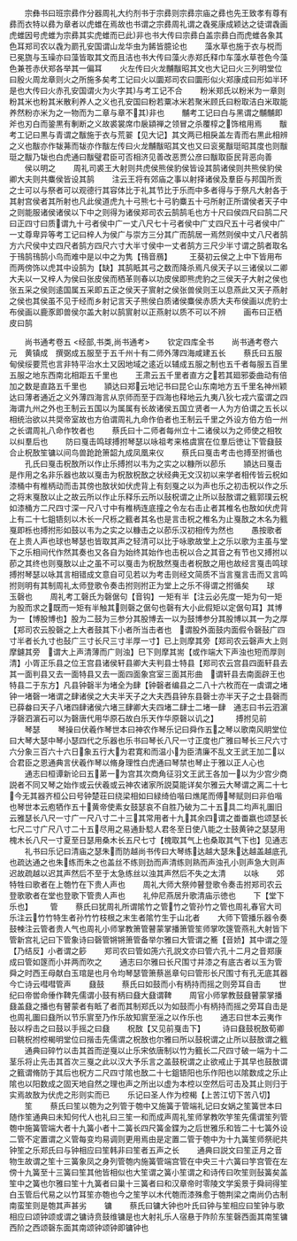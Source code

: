 <!-- { "loadSidebar": true } -->
　　宗彝书曰班宗彞作分器周礼大约剂书于宗彞则宗彞宗庙之彞也先王致孝有尊有彞而衣特以彞为章者以虎蜼在焉故也书谓之宗彞周礼谓之毳冕康成颖达之徒谓毳画虎蜼因号虎蜼为宗彞其实虎蜼而已此非也书大传曰宗彞白盖宗彞白而虎蜼各象其色耳郑司农以毳为罽孔安国谓山龙华虫为餙皆臆论也
　　藻水草也施于衣与棁而已冕旒与玉璪亦曰藻皆取其文而且洁也书大传曰藻火赤郑氏释巾车藻水草苍色今藻色兼苍赤伏郑各举其一偏耳
　　火左传曰火龙黼黻昭其文也大记曰火三列明堂位曰殷火周龙章则火之所施多矣考工记曰火以圜郑司农曰圜形似火郑康成曰形如半环是也大传曰火赤孔安国谓火为火字其与考工记不合
　　粉米郑氏以粉米为一章则粉其米也粉其米散利养人之义也孔安国曰粉若粟冰米若聚米顾氏曰粉取洁白米取能养然粉亦米为之一物而为二章与章不其非也
　　黼考工记曰白与黑谓之黼黼即斧也刃白而銎黒有剸断之义故裘裳席巾扆顈禅之领冒之杀覆椁之饰棺用焉
　　黻考工记曰黒与青谓之黻施于衣与荒翣【见大记】其文两已相戾盖左青而右黒此相辨之义也黻亦作韨茀而韨亦作黻左传曰火龙黼黻昭其文也又曰衮冕黻珽昭其度也则黻珽之黻乃韨也白虎通曰黻璧君臣可否相济见善改恶贾公彦曰黻取臣民背恶向善
　　侯以明之
　　周礼司裘王大射则共虎侯熊侯豹侯皆设其鹄诸侯则共熊侯豹侯卿大夫则共麋侯皆设其鹄
　　注云王将有郊庙之事以射择诸侯及羣臣与邦国所贡之士可以与祭者可以观德行其容体比于礼其节比于乐而中多者得与于祭凡大射各于其射宫侯者其所射也凡此侯道虎九十弓熊七十弓豹麋五十弓所射正所谓侯者天子中之则能服诸侯诸侯以下中之则得为诸侯郑司农云鹄鹄毛也方十尺曰侯四尺曰鹄二尺曰正四寸曰质谓九十弓者侯中广一丈八尺七十弓者侯中广丈四尺五十弓者侯中广一丈尊卑异等考工记曰梓人为侯广与崇方三分其广而鹄居一焉然则侯中丈八尺者鹄方六尺侯中丈四尺者鹄方四尺六寸大半寸侯中一丈者鹄方三尺少半寸谓之鹄者取名于鳱鹄鳱鹄小鸟而难中是以中之为隽【鳱音鴈】
　　王葵初云侯之上中下皆用布而两傍饰以虎其中设鹄为【缺】其鹄眂其弓之数而降杀焉凡侯天子以三诸侯以二卿大夫以一又梓人为侯曰张皮侯而栖革则春以功皮侯即熊虎豹之三侯天子大射之侯也张五采之侯则逺国属五采即五正之侯天子賔射之侯张兽侯则王以息燕此又天子燕射之侯也其侯虽不见于经而乡射记言天子熊侯白质诸侯麋侯赤质大夫布侯画以虎豹士布侯画以鹿豕即兽侯尔盖大射以鹄賔射以正燕射以质不可以不辨
　　画布曰正栖皮曰鹄

　　尚书通考卷五
<经部,书类,尚书通考>
　　钦定四库全书
　　尚书通考卷六　　　　　元　黄镇成　撰弼成五服至于五千州十有二师外薄四海咸建五长
　　蔡氏曰五服甸侯绥要荒也言非特平治水土又因地域之逺近以辅成五服之制也五千者每服五百里五服之地东西南北相距五千里也
　　王肃云五千里者直方之若其廻邪委曲动有倍加之数是直路五千里也
　　頴达曰郑云地记书曰昆仑山东南地方五千里名神州颖达曰薄者通近之义外薄四海言从京师而至于四海也释地云九夷八狄七戎六蛮谓之四海谓九州之外也王制云五国以为属属有长故诸侯五国立贤者一人为方伯谓之五长以相统治欲以共奨帝室故也方伯谓周礼九命作伯者也王制云千里之外设方伯方伯一州之长谓周礼八命作牧者也
　　蔡氏曰十二师者每州立十二诸侯以为之师使之相牧以纠羣后也
　　防曰戛击鸣球搏拊琴瑟以咏祖考来格虞賔在位羣后徳让下管鼗鼓合止柷敔笙镛以间鸟兽跄跄箫韶九成凤凰来仪
　　蔡氏曰戛击考击也搏至拊循也
　　孔氏曰戛击柷敔所以作止乐搏拊以韦为之实之以糠所以莭乐
　　頴达曰戛击是作用之名非乐器也故以戛击为柷敔柷敔之状经典无文汉初以来学者相传皆云柷如漆桶中有椎柄动而击其傍也敔状如伏虎背上有刻戛之以为声也乐之初击柷以作之乐之将末戛敔以止之故云所以作止乐释乐云所以鼔柷谓之止所以鼔敔谓之籈郭璞云柷如漆桶方二尺四寸深一尺八寸中有椎柄连底撞之令左右击止者其椎名也敔如伏虎背上有二十七鉏铻刻以木长一尺栎之籈者其名也是言击柷之椎名为止戛敔之木名为籈戛即栎也搏拊形如鼓以韦为之实之以糠击之以莭乐汉初相传为然也
　　愚按歌者在上贵人声也球也琴瑟也皆取其声之轻清可以比于咏歌故堂上之乐以歌为主虽与堂下之乐相间代作然其奏也又各自为始终其始作也击柷以合之其音之有节也又搏拊以莭之其终也则戛敔以止之虽不可以戛击为柷敔然戛击者柷敔之用也故经言戛击鸣球搏拊琴瑟以咏其言相错成文意自可见若以为考击则经文简质不当言戛言击而又言鸣拊则明有其制周礼太师登歌令奏击拊则拊正为堂上之乐不得谓之拊循矣
　　球　玉磬也
　　周礼考工磬氏为磬倨句【音钩】一矩有半【注云必先度一矩为句一矩为股而求之既而一矩有半触其则磬之倨句也磬有大小此假矩以定倨句耳】其博为一【博股博也】股为二鼓为三参分其股博去一以为鼓博参分其股博以其一为之厚【郑司农云股磬之上大者鼓其下小者所当击者也　谓股外面鼓内面假令磬鼔广四寸半者长九寸也鼔广三寸长尺三寸半厚一寸】已上则摩其旁【郑司农云磬声大上则摩鑢其旁　谓大上声清薄而广则浊】巳下则摩其耑【或作端大下声浊也短而厚则清】小胥正乐县之位王宫县诸侯轩县卿大夫判县士特县【郑司农云宫县四面轩县去其一面判县又去一面特县又去一面四面象宫室三面其形曲　谓轩县去南面辟王也特县二于东方】凡县钟磬半为堵全为肆【钟磬者编县之二八十六枚而在一虡谓之堵钟一堵磬一堵谓之肆诸侯之大夫半天子之大夫西县钟东县磬士亦半天子之士县磬而已薛畚曰天子八堵四肆诸侯六堵三肆卿大夫四堵二肆士二堵一肆　通志曰书云泗濵浮磬泗濵石可以为磬唐代用华原石故白乐天作华原磬以讥之】
　　搏拊见前
　　琴瑟
　　琴操曰伏羲作琴世本曰神农作琴乐记曰舜作五之琴以歌南风眀堂位曰大琴大瑟中琴小瑟四代之乐器也乐书曰琴长八尺一寸正度也广雅曰琴长三尺六寸六分象三百六十六日象五行大为君寛和而温小为臣清廉不乱文王武王加二以合君臣之恩通典言伏羲作琴以脩身理性白虎通曰琴禁也琴止于雅以正人心也
　　通志曰桓谭新论曰五苐一为宫其次商角征羽文王武王各加一以为少宫少商説者不同又琴之始作或云伏羲或云神农诸家所説莫能详矣尔雅云大琴谓之离二十七今无其器齐桓公曰号钟楚荘曰绕梁相如曰緑绮伯喈曰燋尾而傅琴赋则曰非伯喈也琴世本云庖牺作五十黄帝使素女鼓瑟哀不自胜乃破为二十五具二均声礼圗旧云雅瑟长八尺一寸广一尺八寸二十三其常用者十九其余四谓之畨畨嬴也颂瑟长七尺二寸广尺八寸二十五尽用之易通卦騐人君冬至日使八能之士鼓黄钟之瑟瑟用槐木长八尺一寸夏至日瑟用桑木长五尺七寸【槐取其气上也桑取其气下也】见通志
　　礼书曰乐记曰清庙之瑟朱而防越尚书传曰大琴练达越大瑟朱达越盖越底孔也疏达通之也朱练而朱之也盖丝不练则劲而声清练则熟而声浊孔小则声急大则声迟故疏越以迟其声然后不至于太急练丝以浊其声然后不失之太清
　　以咏
　　郊特牲曰歌者在上匏竹在下贵人声也
　　周礼大师大祭帅瞽登歌令奏击拊郑司农云登歌歌者在堂也登歌下管贵人声也
　　礼仲尼燕居升歌清庙示徳也
　　下【堂下乐也】
　　管
　　蔡氏曰犹周礼所谓隂竹之管竹之管孙竹之管也周礼春官大司乐注云竹竹特生者孙竹竹枝根之末生者隂竹生于山北者
　　大师下管播乐器令奏鼓朄注云管者贵人气也周礼小师掌教箫管瞽蒙掌播箫管笙师掌吹篴管燕礼大射皆下管新宫礼记曰下管象诗曰磬管锵锵箫管备举尔雅曰大管谓之簥【音娇】其中谓之篞【乃结反】小者谓之篎
　　郑司农曰管如箎六孔説文亦曰管六孔十二月之音郑康成曰管如篴而小并两而吹之
　　通志曰尔雅曰长尺围寸并漆之有底古者以玉为管舜之时西王母献白玉琯是也月令均琴瑟管箫蔡邕章句曰管形长尺围寸有孔无底其器今亡诗云嘒嘒管声
　　鼗鼓
　　蔡氏曰如鼓而小有柄持而摇之则旁耳自击
　　世纪曰帝喾命倕作鞞先儒谓小鼓有柄曰鼗大鼗谓鞞
　　周官小师掌教鼓鼗瞽蒙掌播鼗盖鼗之播也有瞽蒙者有眡了者而其制郑氏以为如鼓而小有柄持而摇之旁耳自击是也周礼圗曰鼗所以节乐賔至乃作乐故知賔至滛之以作乐也
　　通志曰世本云夷作鼔以桴击之曰鼓以手摇之曰鼗
　　柷敔【又见前戛击下】
　　诗曰鼗鼓柷敔荀卿曰鞉柷拊椌楬明堂位曰揩击先儒谓之柷敔也尔雅曰所以鼓柷谓之止所以鼓敔谓之籈
　　通典曰碎竹以击其首而逆戛以止乐宋依唐制以竹为籈长二尺四寸破一端为十二茎乐将止先击其首次三戛之此以汉大予乐言之盖鼓柷谓之止欲戒止于其早也鼓敔谓之籈谓脩防于其后也柷方二尺四寸隂也敔二十七鉏铻阳也乐作阳也以隂数成之乐止隂也以阳数成之固天地自然之理也声之所出以虚为本椌以空然后可击及其止则归于实焉故敔为伏虎之形则实而已
　　乐记曰圣人作为椌楬【上苦江切下苦八切】
　　笙
　　蔡氏曰笙以匏为之列管于匏中又施簧于管端礼记曰女娲之笙簧世本曰随作笙通典曰未知何代人也礼曰三笙一和而成声周礼笙师掌教吹竽笙先儒谓笙列管匏中施簧管端大者十九簧小者十二簧长四尺簧金鍱为之后世雅乐和皆二十七簧外设二管不定置谓之义管每变均易调则更用焉由是定置二管于匏中为十九簧笙师祭祀共钟笙之乐郑氏曰与钟相应曰笙韩非曰笙者五声之长
　　通典曰説文曰笙正月之音物生故谓之笙十三簧象凤之身列管匏内施簧管端宫管在中央三十六簧曰竽宫管在左傍十九簧至十三簧曰笙其他皆相似也大笙谓之簧小笙谓之和诗传曰吹笙则鼔簧矣盖笙中之簧也尔雅曰笙十九簧者曰巢十三簧者曰和汉章帝时零陵文学奚景于舜祠得笙白玉管后代易之以竹耳笙亦匏也今之笙竽以木代匏而漆殊愈于匏荆梁之南尚仍古制南蛮笙则是匏其声甚劣
　　镛
　　蔡氏曰镛大钟也叶氏曰钟与笙相应曰笙钟与歌相应曰颂钟颂或谓之镛诗贲鼓维镛是也大射礼乐人宿悬于阼阶东笙磬西面其南笙镛西阶之西颂磬东面其南颂钟颂钟即镛钟也

